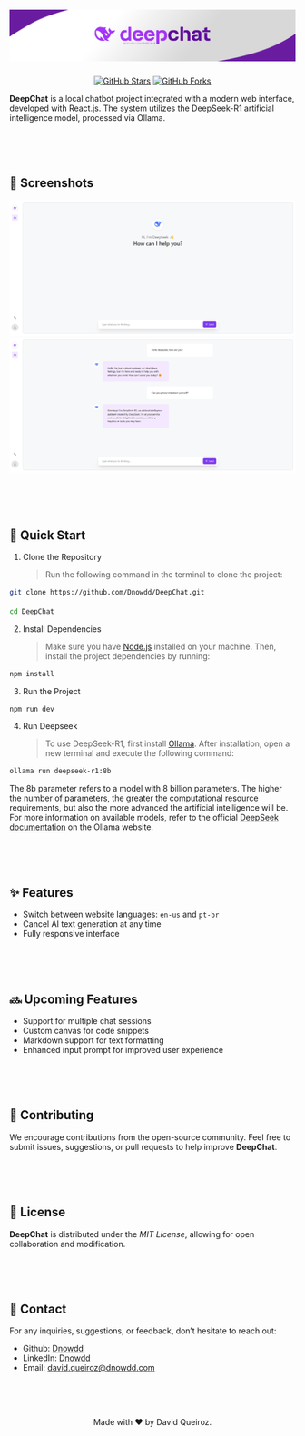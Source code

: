 <div align="center">
  
# ![Deepchat-cover](https://github.com/Dnowdd/DeepChat/blob/main/public/deepchat-cover.png)

[![GitHub Stars](https://img.shields.io/github/stars/Dnowdd/DeepChat?style=social)](https://github.com/Dnowdd/DeepChat/stargazers)
[![GitHub Forks](https://img.shields.io/github/forks/Dnowdd/DeepChat?style=social)](https://github.com/Dnowdd/DeepChat/network/members)

</div>

**DeepChat** is a local chatbot project integrated with a modern web interface, developed with React.js. The system utilizes the DeepSeek-R1 artificial intelligence model, processed via Ollama.

<br /><br /><br />

## 📸 Screenshots

<img src="https://raw.githubusercontent.com/Dnowdd/DeepChat/main/public/print_1.png" />
<img src="https://raw.githubusercontent.com/Dnowdd/DeepChat/main/public/print_2.png" />

<br /><br /><br />

## 🚀 Quick Start

1. Clone the Repository
   > Run the following command in the terminal to clone the project:

```bash
git clone https://github.com/Dnowdd/DeepChat.git

cd DeepChat
```

2. Install Dependencies
   > Make sure you have [Node.js](https://nodejs.org/en/download/current) installed on your machine. Then, install the project dependencies by running:

```bash
npm install
```

3. Run the Project

```bash
npm run dev
```

4. Run Deepseek
   > To use DeepSeek-R1, first install [Ollama](https://ollama.com/download). After installation, open a new terminal and execute the following command:

```bash
ollama run deepseek-r1:8b
```

The 8b parameter refers to a model with 8 billion parameters. The higher the number of parameters, the greater the computational resource requirements, but also the more advanced the artificial intelligence will be. For more information on available models, refer to the official [DeepSeek documentation](https://ollama.com/library/deepseek-r1) on the Ollama website.

<br /><br /><br />

## ✨ Features

- Switch between website languages: `en-us` and `pt-br`
- Cancel AI text generation at any time
- Fully responsive interface

<br /><br /><br />

## 🔜 Upcoming Features

- Support for multiple chat sessions
- Custom canvas for code snippets
- Markdown support for text formatting
- Enhanced input prompt for improved user experience

<br /><br /><br />

## 🤝 Contributing

We encourage contributions from the open-source community. Feel free to submit issues, suggestions, or pull requests to help improve **DeepChat**.

<br /><br /><br />

## 📄 License

**DeepChat** is distributed under the _MIT License_, allowing for open collaboration and modification.

<br /><br /><br />

## 📧 Contact

For any inquiries, suggestions, or feedback, don’t hesitate to reach out:

- Github: [Dnowdd](https://github.com/Dnowdd)
- LinkedIn: [Dnowdd](https://www.linkedin.com/in/dnowdd/)
- Email: [david.queiroz@dnowdd.com](mailto:david.queiroz@dnowdd.com)

<br /><br /><br />

<div align="center">
Made with ❤️ by David Queiroz.
</div>
